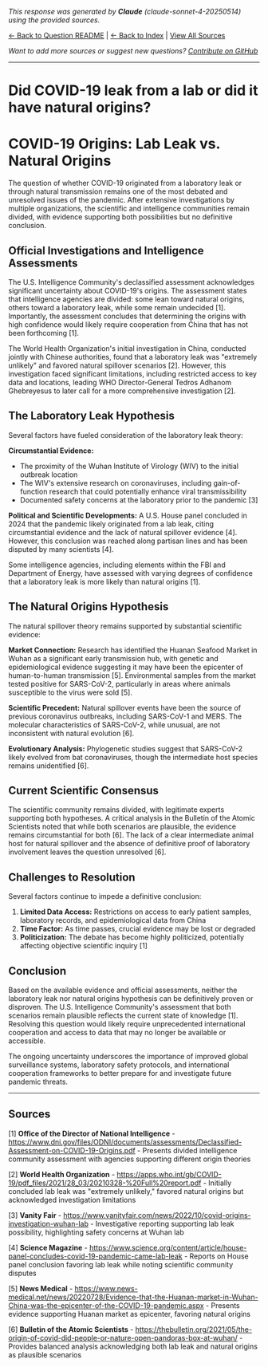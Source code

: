 <!-- 
Generated by: claude
Model: claude-sonnet-4-20250514
Prompt type: sources
Generated at: 2025-06-12T15:40:32.892322
-->

*This response was generated by **Claude** (claude-sonnet-4-20250514) using the provided sources.*

[← Back to Question README](README.md) | [← Back to Index](../README.md) | [View All Sources](../allsources.md)

*Want to add more sources or suggest new questions? [Contribute on GitHub](https://github.com/justinwest/SuggestedSources)*

---

# Did COVID-19 leak from a lab or did it have natural origins?

# COVID-19 Origins: Lab Leak vs. Natural Origins

The question of whether COVID-19 originated from a laboratory leak or through natural transmission remains one of the most debated and unresolved issues of the pandemic. After extensive investigations by multiple organizations, the scientific and intelligence communities remain divided, with evidence supporting both possibilities but no definitive conclusion.

## Official Investigations and Intelligence Assessments

The U.S. Intelligence Community's declassified assessment acknowledges significant uncertainty about COVID-19's origins. The assessment states that intelligence agencies are divided: some lean toward natural origins, others toward a laboratory leak, while some remain undecided [1]. Importantly, the assessment concludes that determining the origins with high confidence would likely require cooperation from China that has not been forthcoming [1].

The World Health Organization's initial investigation in China, conducted jointly with Chinese authorities, found that a laboratory leak was "extremely unlikely" and favored natural spillover scenarios [2]. However, this investigation faced significant limitations, including restricted access to key data and locations, leading WHO Director-General Tedros Adhanom Ghebreyesus to later call for a more comprehensive investigation [2].

## The Laboratory Leak Hypothesis

Several factors have fueled consideration of the laboratory leak theory:

**Circumstantial Evidence:**
- The proximity of the Wuhan Institute of Virology (WIV) to the initial outbreak location
- The WIV's extensive research on coronaviruses, including gain-of-function research that could potentially enhance viral transmissibility
- Documented safety concerns at the laboratory prior to the pandemic [3]

**Political and Scientific Developments:**
A U.S. House panel concluded in 2024 that the pandemic likely originated from a lab leak, citing circumstantial evidence and the lack of natural spillover evidence [4]. However, this conclusion was reached along partisan lines and has been disputed by many scientists [4].

Some intelligence agencies, including elements within the FBI and Department of Energy, have assessed with varying degrees of confidence that a laboratory leak is more likely than natural origins [1].

## The Natural Origins Hypothesis

The natural spillover theory remains supported by substantial scientific evidence:

**Market Connection:**
Research has identified the Huanan Seafood Market in Wuhan as a significant early transmission hub, with genetic and epidemiological evidence suggesting it may have been the epicenter of human-to-human transmission [5]. Environmental samples from the market tested positive for SARS-CoV-2, particularly in areas where animals susceptible to the virus were sold [5].

**Scientific Precedent:**
Natural spillover events have been the source of previous coronavirus outbreaks, including SARS-CoV-1 and MERS. The molecular characteristics of SARS-CoV-2, while unusual, are not inconsistent with natural evolution [6].

**Evolutionary Analysis:**
Phylogenetic studies suggest that SARS-CoV-2 likely evolved from bat coronaviruses, though the intermediate host species remains unidentified [6].

## Current Scientific Consensus

The scientific community remains divided, with legitimate experts supporting both hypotheses. A critical analysis in the Bulletin of the Atomic Scientists noted that while both scenarios are plausible, the evidence remains circumstantial for both [6]. The lack of a clear intermediate animal host for natural spillover and the absence of definitive proof of laboratory involvement leaves the question unresolved [6].

## Challenges to Resolution

Several factors continue to impede a definitive conclusion:

1. **Limited Data Access:** Restrictions on access to early patient samples, laboratory records, and epidemiological data from China
2. **Time Factor:** As time passes, crucial evidence may be lost or degraded
3. **Politicization:** The debate has become highly politicized, potentially affecting objective scientific inquiry [1]

## Conclusion

Based on the available evidence and official assessments, neither the laboratory leak nor natural origins hypothesis can be definitively proven or disproven. The U.S. Intelligence Community's assessment that both scenarios remain plausible reflects the current state of knowledge [1]. Resolving this question would likely require unprecedented international cooperation and access to data that may no longer be available or accessible.

The ongoing uncertainty underscores the importance of improved global surveillance systems, laboratory safety protocols, and international cooperation frameworks to better prepare for and investigate future pandemic threats.

---

## Sources

[1] **Office of the Director of National Intelligence** - https://www.dni.gov/files/ODNI/documents/assessments/Declassified-Assessment-on-COVID-19-Origins.pdf - Presents divided intelligence community assessment with agencies supporting different origin theories

[2] **World Health Organization** - https://apps.who.int/gb/COVID-19/pdf_files/2021/28_03/20210328-%20Full%20report.pdf - Initially concluded lab leak was "extremely unlikely," favored natural origins but acknowledged investigation limitations

[3] **Vanity Fair** - https://www.vanityfair.com/news/2022/10/covid-origins-investigation-wuhan-lab - Investigative reporting supporting lab leak possibility, highlighting safety concerns at Wuhan lab

[4] **Science Magazine** - https://www.science.org/content/article/house-panel-concludes-covid-19-pandemic-came-lab-leak - Reports on House panel conclusion favoring lab leak while noting scientific community disputes

[5] **News Medical** - https://www.news-medical.net/news/20220728/Evidence-that-the-Huanan-market-in-Wuhan-China-was-the-epicenter-of-the-COVID-19-pandemic.aspx - Presents evidence supporting Huanan market as epicenter, favoring natural origins

[6] **Bulletin of the Atomic Scientists** - https://thebulletin.org/2021/05/the-origin-of-covid-did-people-or-nature-open-pandoras-box-at-wuhan/ - Provides balanced analysis acknowledging both lab leak and natural origins as plausible scenarios